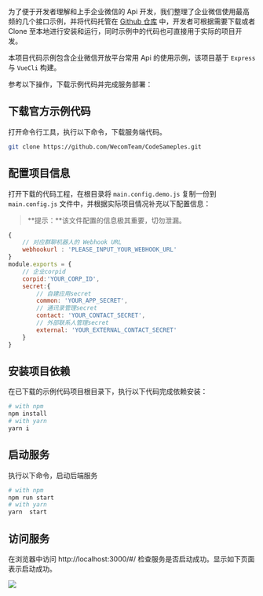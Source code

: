 为了便于开发者理解和上手企业微信的 Api 开发，我们整理了企业微信使用最高频的几个接口示例，并将代码托管在 [Github 仓库](https://github.com/WecomTeam/CodeSamples "Github 仓库") 中，开发者可根据需要下载或者 Clone 至本地进行安装和运行，同时示例中的代码也可直接用于实际的项目开发。

本项目代码示例包含企业微信开放平台常用 Api 的使用示例，该项目基于 `Express` 与 `VueCli` 构建。

参考以下操作，下载示例代码并完成服务部署：

## 下载官方示例代码

打开命令行工具，执行以下命令，下载服务端代码。

```bash
git clone https://github.com/WecomTeam/CodeSameples.git
```

## 配置项目信息

打开下载的代码工程，在根目录将 `main.config.demo.js` 复制一份到 `main.config.js` 文件中，并根据实际项目情况补充以下配置信息：

> **提示：**该文件配置的信息极其重要，切勿泄漏。

```javascript
{
	// 对应群聊机器人的 Webhook URL
	webhookurl : 'PLEASE_INPUT_YOUR_WEBHOOK_URL'
}
module.exports = {
	// 企业corpid
    corpid:'YOUR_CORP_ID',
    secret:{
		// 自建应用secret
        common: 'YOUR_APP_SECRET',
		// 通讯录管理secret
        contact: 'YOUR_CONTACT_SECRET',
		// 外部联系人管理secret
        external: 'YOUR_EXTERNAL_CONTACT_SECRET'
    }
}
```

## 安装项目依赖

在已下载的示例代码项目根目录下，执行以下代码完成依赖安装：
```bash
# with npm
npm install 
# with yarn
yarn i
```

## 启动服务

执行以下命令，启动后端服务

```bash
# with npm
npm run start
# with yarn
yarn  start
```

## 访问服务

在浏览器中访问 http://localhost:3000/#/ 检查服务是否启动成功。显示如下页面表示启动成功。

![](https://wework.qpic.cn/wwpic/146295_LOOQ6mBuQXCIATH_1630067089/0)